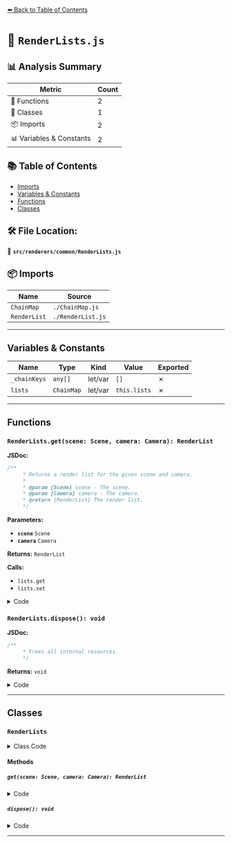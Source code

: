 [⬅️ Back to Table of Contents](../../../index.md)

# 📄 `RenderLists.js`

## 📊 Analysis Summary

| Metric | Count |
|--------|-------|
| 🔧 Functions | 2 |
| 🧱 Classes | 1 |
| 📦 Imports | 2 |
| 📊 Variables & Constants | 2 |

## 📚 Table of Contents

- [Imports](#imports)
- [Variables & Constants](#variables-constants)
- [Functions](#functions)
- [Classes](#classes)

## 🛠️ File Location:
📂 **`src/renderers/common/RenderLists.js`**

## 📦 Imports

| Name | Source |
|------|--------|
| `ChainMap` | `./ChainMap.js` |
| `RenderList` | `./RenderList.js` |


---

## Variables & Constants

| Name | Type | Kind | Value | Exported |
|------|------|------|-------|----------|
| `_chainKeys` | `any[]` | let/var | `[]` | ✗ |
| `lists` | `ChainMap` | let/var | `this.lists` | ✗ |


---

## Functions

### `RenderLists.get(scene: Scene, camera: Camera): RenderList`

**JSDoc:**
```typescript
/**
	 * Returns a render list for the given scene and camera.
	 *
	 * @param {Scene} scene - The scene.
	 * @param {Camera} camera - The camera.
	 * @return {RenderList} The render list.
	 */
```

**Parameters:**

- **`scene`** `Scene`
- **`camera`** `Camera`

**Returns:** `RenderList`

**Calls:**

- `lists.get`
- `lists.set`

<details><summary>Code</summary>

```typescript
get( scene, camera ) {

		const lists = this.lists;

		_chainKeys[ 0 ] = scene;
		_chainKeys[ 1 ] = camera;

		let list = lists.get( _chainKeys );

		if ( list === undefined ) {

			list = new RenderList( this.lighting, scene, camera );
			lists.set( _chainKeys, list );

		}

		_chainKeys.length = 0;

		return list;

	}
```
</details>

### `RenderLists.dispose(): void`

**JSDoc:**
```typescript
/**
	 * Frees all internal resources.
	 */
```

**Returns:** `void`

<details><summary>Code</summary>

```typescript
dispose() {

		this.lists = new ChainMap();

	}
```
</details>


---

## Classes

### `RenderLists`

<details><summary>Class Code</summary>

```ts
class RenderLists {

	/**
	 * Constructs a render lists management component.
	 *
	 * @param {Lighting} lighting - The lighting management component.
	 */
	constructor( lighting ) {

		/**
		 * The lighting management component.
		 *
		 * @type {Lighting}
		 */
		this.lighting = lighting;

		/**
		 * The internal chain map which holds the render lists.
		 *
		 * @type {ChainMap}
		 */
		this.lists = new ChainMap();

	}

	/**
	 * Returns a render list for the given scene and camera.
	 *
	 * @param {Scene} scene - The scene.
	 * @param {Camera} camera - The camera.
	 * @return {RenderList} The render list.
	 */
	get( scene, camera ) {

		const lists = this.lists;

		_chainKeys[ 0 ] = scene;
		_chainKeys[ 1 ] = camera;

		let list = lists.get( _chainKeys );

		if ( list === undefined ) {

			list = new RenderList( this.lighting, scene, camera );
			lists.set( _chainKeys, list );

		}

		_chainKeys.length = 0;

		return list;

	}

	/**
	 * Frees all internal resources.
	 */
	dispose() {

		this.lists = new ChainMap();

	}

}
```
</details>

#### Methods

##### `get(scene: Scene, camera: Camera): RenderList`

<details><summary>Code</summary>

```ts
get( scene, camera ) {

		const lists = this.lists;

		_chainKeys[ 0 ] = scene;
		_chainKeys[ 1 ] = camera;

		let list = lists.get( _chainKeys );

		if ( list === undefined ) {

			list = new RenderList( this.lighting, scene, camera );
			lists.set( _chainKeys, list );

		}

		_chainKeys.length = 0;

		return list;

	}
```
</details>

##### `dispose(): void`

<details><summary>Code</summary>

```ts
dispose() {

		this.lists = new ChainMap();

	}
```
</details>


---
